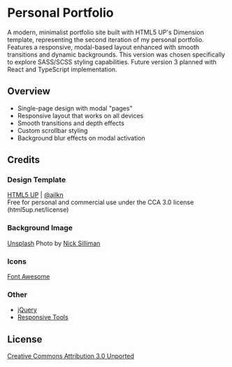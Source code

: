 # Personal Portfolio

A modern, minimalist portfolio site built with HTML5 UP's Dimension template, representing the second iteration of my personal portfolio. Features a responsive, modal-based layout enhanced with smooth transitions and dynamic backgrounds. This version was chosen specifically to explore SASS/SCSS styling capabilities. Future version 3 planned with React and TypeScript implementation.

## Overview

- Single-page design with modal "pages"
- Responsive layout that works on all devices
- Smooth transitions and depth effects
- Custom scrollbar styling
- Background blur effects on modal activation

## Credits

### Design Template

[HTML5 UP](https://html5up.net) | [@ajlkn](https://twitter.com/ajlkn)  
Free for personal and commercial use under the CCA 3.0 license (html5up.net/license)

### Background Image

[Unsplash](https://unsplash.com) 
Photo by [Nick Silliman](https://unsplash.com/@noahsilliman)

### Icons

[Font Awesome](https://fontawesome.io)

### Other

- [jQuery](https://jquery.com)
- [Responsive Tools](https://github.com/ajlkn/responsive-tools)

## License

[Creative Commons Attribution 3.0 Unported](./LICENSE.txt)
